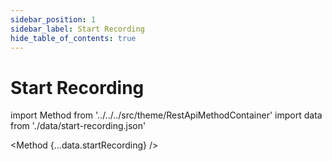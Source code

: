 ```yaml
---
sidebar_position: 1
sidebar_label: Start Recording
hide_table_of_contents: true
---
```


# Start Recording

import Method from '../../../src/theme/RestApiMethodContainer'
import data from './data/start-recording.json'

<Method
{...data.startRecording}
/>
